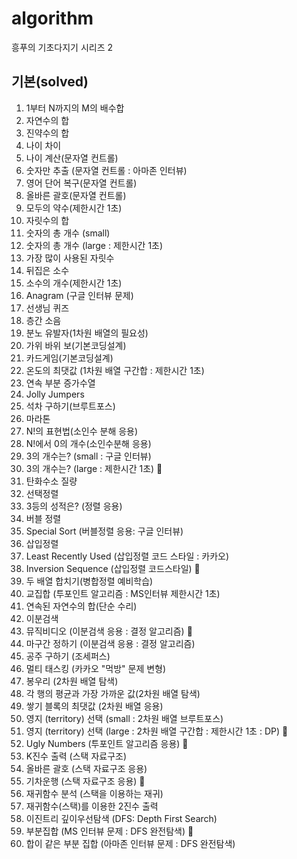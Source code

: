 # algorithm
흥푸의 기초다지기 시리즈 2

## 기본(solved)

1. 1부터 N까지의 M의 배수합
2. 자연수의 합
3. 진약수의 합
4. 나이 차이
5. 나이 계산(문자열 컨트롤)
6. 숫자만 추출 (문자열 컨트롤 : 아마존 인터뷰)
7. 영어 단어 복구(문자열 컨트롤)
8. 올바른 괄호(문자열 컨트롤)
9. 모두의 약수(제한시간 1초)
10. 자릿수의 합
11. 숫자의 총 개수 (small)
12. 숫자의 총 개수 (large : 제한시간 1초)
13. 가장 많이 사용된 자릿수
14. 뒤집은 소수
15. 소수의 개수(제한시간 1초)
16. Anagram (구글 인터뷰 문제)
17. 선생님 퀴즈
18. 층간 소음
19. 분노 유발자(1차원 배열의 필요성)
20. 가위 바위 보(기본코딩설계)
21. 카드게임(기본코딩설계)
22. 온도의 최댓값 (1차원 배열 구간합 : 제한시간 1초)
23. 연속 부분 증가수열
24. Jolly Jumpers
25. 석차 구하기(브루트포스)
26. 마라톤
27. N!의 표현법(소인수 분해 응용)
28. N!에서 0의 개수(소인수분해 응용)
29. 3의 개수는? (small : 구글 인터뷰)
30. 3의 개수는? (large : 제한시간 1초) 💙
31. 탄화수소 질량
32. 선택정렬
33. 3등의 성적은? (정렬 응용)
34. 버블 정렬
35. Special Sort (버블정렬 응용: 구글 인터뷰)
36. 삽입정렬
37. Least Recently Used (삽입정렬 코드 스타일 : 카카오)
38. Inversion Sequence (삽입정렬 코드스타일) 💛
39. 두 배열 합치기(병합정렬 예비학습)
40. 교집합 (투포인트 알고리즘 : MS인터뷰 제한시간 1초)
41. 연속된 자연수의 합(단순 수리)
42. 이분검색
43. 뮤직비디오 (이분검색 응용 : 결정 알고리즘) 💙
44. 마구간 정하기 (이분검색 응용 : 결정 알고리즘)
45. 공주 구하기 (조세퍼스)
46. 멀티 태스킹 (카카오 "먹방" 문제 변형)
47. 봉우리 (2차원 배열 탐색)
48. 각 행의 평균과 가장 가까운 값(2차원 배열 탐색)
49. 쌓기 블록의 최댓값 (2차원 배열 응용)
50. 영지 (territory) 선택 (small : 2차원 배열 브루트포스)
51. 영지 (territory) 선택 (large : 2차원 배열 구간합 : 제한시간 1초 : DP) 💙
52. Ugly Numbers (투포인트 알고리즘 응용) 💙
53. K진수 출력 (스택 자료구조)
54. 올바른 괄호 (스택 자료구조 응용)
55. 기차운행 (스택 자료구조 응용) 💙
56. 재귀함수 분석 (스택을 이용하는 재귀)
57. 재귀함수(스택)를 이용한 2진수 출력
58. 이진트리 깊이우선탐색 (DFS: Depth First Search)
59. 부분집합 (MS 인터뷰 문제 : DFS 완전탐색) 💙
60. 합이 같은 부분 집합 (아마존 인터뷰 문제 : DFS 완전탐색)